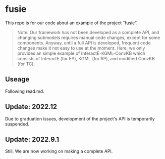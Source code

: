 # fusie
This repo is for our code about an example of the project “fusie”. 
> Note: Our framework has not been developed as a complete API, and changing submodels requires manual code changes, except for some components. Anyway, until a full API is developed, frequent code changes make it not easy to use at the moment. Here, we only provides an simple example of InteractE-KGML-ConvKB which consists of InteractE (for EP), KGML (for RP), and modified ConvKB (for TC). 

## Useage
Following read.md.


## Update: 2022.12
Due to graduation issues, development of the project's API is temporarily suspended.

## Update: 2022.9.1
Still, We are now working on making a complete API.

